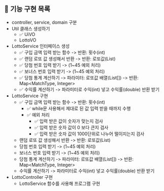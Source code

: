 ## 🚀 기능 구현 목록

- controller, service, domain 구분
- Util 클래스 생성하기
    - ✅ UiVO
    - LottoVO
- LottoService 인터페이스 생성
    - ✅ 구입 금액 입력 받는 함수 -> 반환: 횟수(int)
    - ✅ 랜덤 로또 값 생성해서 반환 -> 반환: 로또값(List<Integer>)
    - ✅ 당첨 번호 입력 받기 -> (1~45 예외 처리)
    - ✅ 보너스 번호 입력 받기 -> (1~45 예외 처리)
    - ✅ 당첨 통계 계산하기 -> 파라미터: 로또값 배열(List<Integer>[]) -> 반환: Map<MatchType, Integer>
    - ✅ 수익률 계산하기 -> 파라미터로 수익(int) 넣고 수익률(double) 반환 받기
- LottoService 구현
    - ✅  구입 금액 입력 받는 함수 -> 반환: 횟수(int)
      - ✅ while문 사용해서 제대로 된 값 입력 받을 때까지 수행
      - ✅ 예외 처리
          - ✅ 입력 받은 값이 숫자가 맞는지 검사
          - ✅ 입력 받은 숫자 값이 0 보다 큰지 검사
          - ✅ 입력 받은 숫자 값이 1000단위로 나누어 떨이지는지 검사
    - 랜덤 로또 값 생성해서 반환 -> 반환: 로또값(List<Integer>)
    - 당첨 번호 입력 받기 -> (1~45 예외 처리)
    - 보너스 번호 입력 받기 -> (1~45 예외 처리)
    - 당첨 통계 계산하기 -> 파라미터: 로또값 배열(List<Integer>[]) -> 반환: Map<MatchType, Integer>
    - 수익률 계산하기 -> 파라미터로 수익(int) 넣고 수익률(double) 반환 받기
- LottoController 구현
    - LottoService 함수를 사용해 프로그램 구현
